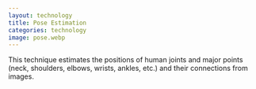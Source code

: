 ```yaml
---
layout: technology
title: Pose Estimation
categories: technology
image: pose.webp
---
```

This technique estimates the positions of human joints and major points (neck, shoulders, elbows, wrists, ankles, etc.) and their connections from images.